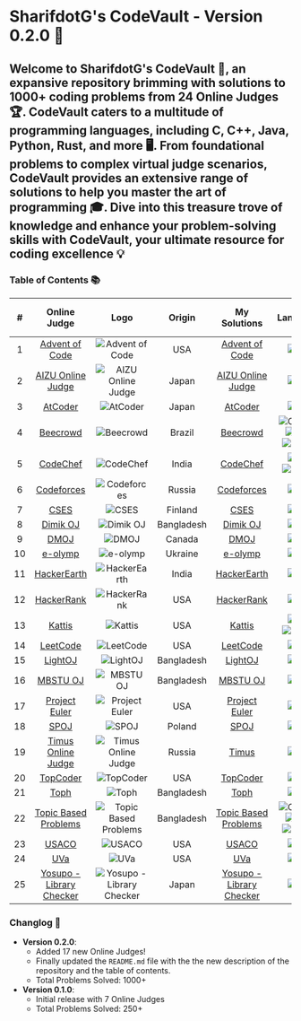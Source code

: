 # SharifdotG's CodeVault - Version 0.2.0 🚀

## Welcome to SharifdotG's CodeVault 🚀, an expansive repository brimming with solutions to 1000+ coding problems from 24 Online Judges 🏆. CodeVault caters to a multitude of programming languages, including C, C++, Java, Python, Rust, and more 🖥️. From foundational problems to complex virtual judge scenarios, CodeVault provides an extensive range of solutions to help you master the art of programming 🎓. Dive into this treasure trove of knowledge and enhance your problem-solving skills with CodeVault, your ultimate resource for coding excellence 💡

### Table of Contents 📚

|  #  |                                                       Online Judge                                                       |                                                                       Logo                                                                        |   Origin   |                        My Solutions                        |                                                                                                                                                                                           Languages                                                                                                                                                                                           | Total Problems Solved |
| :-: | :----------------------------------------------------------------------------------------------------------------------: | :-----------------------------------------------------------------------------------------------------------------------------------------------: | :--------: | :--------------------------------------------------------: | :-------------------------------------------------------------------------------------------------------------------------------------------------------------------------------------------------------------------------------------------------------------------------------------------------------------------------------------------------------------------------------------------: | :-------------------: |
|  1  |                                       [Advent of Code](https://adventofcode.com/)                                        |       ![Advent of Code](https://img.shields.io/badge/Advent%20of%20Code-000000?style=for-the-badge&logo=advent%20of%20code&logoColor=white)       |    USA     |            [Advent of Code](Advent%20of%20Code)            |                                                                                                                                               ![C++](https://img.shields.io/badge/C++-00599C?style=for-the-badge&logo=c%2B%2B&logoColor=white)                                                                                                                                                |           0           |
|  2  |                                  [AIZU Online Judge](https://onlinejudge.u-aizu.ac.jp/)                                  |  ![AIZU Online Judge](https://img.shields.io/badge/AIZU%20Online%20Judge-ffffff?style=for-the-badge&logo=aizu%20online%20judge&logoColor=black)   |   Japan    |         [AIZU Online Judge](AIZU%20Online%20Judge)         |                                                                                                                                               ![C++](https://img.shields.io/badge/C++-00599C?style=for-the-badge&logo=c%2B%2B&logoColor=white)                                                                                                                                                |          42           |
|  3  |                                              [AtCoder](https://atcoder.jp/)                                              |                     ![AtCoder](https://img.shields.io/badge/AtCoder-051B1C?style=for-the-badge&logo=atcoder&logoColor=white)                      |   Japan    |                     [AtCoder](AtCoder)                     |                                                                                                                                               ![C++](https://img.shields.io/badge/C++-00599C?style=for-the-badge&logo=c%2B%2B&logoColor=white)                                                                                                                                                |           0           |
|  4  |                                           [Beecrowd](https://beecrowd.com.br/)                                           |                    ![Beecrowd](https://img.shields.io/badge/Beecrowd-5B21B9?style=for-the-badge&logo=beecrowd&logoColor=white)                    |   Brazil   |                    [Beecrowd](Beecrowd)                    | ![C](https://img.shields.io/badge/C-A8B9CC?style=for-the-badge&logo=c&logoColor=white) ![C++](https://img.shields.io/badge/C++-00599C?style=for-the-badge&logo=c%2B%2B&logoColor=white) ![JAVA](https://img.shields.io/badge/JAVA-007396?style=for-the-badge&logo=java&logoColor=white) ![Python](https://img.shields.io/badge/Python-3776AB?style=for-the-badge&logo=python&logoColor=white) |          183          |
|  5  |                                          [CodeChef](https://www.codechef.com/)                                           |                    ![CodeChef](https://img.shields.io/badge/CodeChef-5B4638?style=for-the-badge&logo=codechef&logoColor=white)                    |   India    |                    [CodeChef](CodeChef)                    |                                                                                            ![C++](https://img.shields.io/badge/C++-00599C?style=for-the-badge&logo=c%2B%2B&logoColor=white) ![Python](https://img.shields.io/badge/Python-3776AB?style=for-the-badge&logo=python&logoColor=white)                                                                                             |          112          |
|  6  |                                          [Codeforces](https://codeforces.com/)                                           |                 ![Codeforces](https://img.shields.io/badge/Codeforces-1F8ACB?style=for-the-badge&logo=codeforces&logoColor=white)                 |   Russia   |                  [Codeforces](Codeforces)                  |                                                                                                                                               ![C++](https://img.shields.io/badge/C++-00599C?style=for-the-badge&logo=c%2B%2B&logoColor=white)                                                                                                                                                |          208          |
|  7  |                                           [CSES](https://cses.fi/problemset/)                                            |                          ![CSES](https://img.shields.io/badge/CSES-F0FF00?style=for-the-badge&logo=cses&logoColor=white)                          |  Finland   |                        [CSES](CSES)                        |                                                                                                                                               ![C++](https://img.shields.io/badge/C++-00599C?style=for-the-badge&logo=c%2B%2B&logoColor=white)                                                                                                                                                |           7           |
|  8  |                                             [Dimik OJ](https://dimikoj.com/)                                             |                          ![Dimik OJ](https://img.shields.io/badge/Dimik%20OJ-13DA41?style=for-the-badge&logoColor=white)                          | Bangladesh |                   [Dimik OJ](Dimik%20OJ)                   |                                                                                                                                               ![C++](https://img.shields.io/badge/C++-00599C?style=for-the-badge&logo=c%2B%2B&logoColor=white)                                                                                                                                                |          15           |
|  9  |                                                 [DMOJ](https://dmoj.ca/)                                                 |                               ![DMOJ](https://img.shields.io/badge/DMOJ-D6D830?style=for-the-badge&logoColor=white)                               |   Canada   |                        [DMOJ](DMOJ)                        |                                                                                                                                               ![C++](https://img.shields.io/badge/C++-00599C?style=for-the-badge&logo=c%2B%2B&logoColor=white)                                                                                                                                                |           4           |
| 10  |                                         [e-olymp](https://basecamp.eolymp.com/)                                          |                           ![e-olymp](https://img.shields.io/badge/e--olymp-21BD7E?style=for-the-badge&logoColor=white)                            |  Ukraine   |                     [e-olymp](e-olymp)                     |                                                                                                                                               ![C++](https://img.shields.io/badge/C++-00599C?style=for-the-badge&logo=c%2B%2B&logoColor=white)                                                                                                                                                |           2           |
| 11  |                                       [HackerEarth](https://www.hackerearth.com/)                                        |               ![HackerEarth](https://img.shields.io/badge/HackerEarth-323754?style=for-the-badge&logo=hackerearth&logoColor=white)                |   India    |                 [HackerEarth](HackerEarth)                 |                                                                                                                                               ![C++](https://img.shields.io/badge/C++-00599C?style=for-the-badge&logo=c%2B%2B&logoColor=white)                                                                                                                                                |           0           |
| 12  |                                        [HackerRank](https://www.hackerrank.com/)                                         |                 ![HackerRank](https://img.shields.io/badge/HackerRank-2EC866?style=for-the-badge&logo=hackerrank&logoColor=white)                 |    USA     |                  [HackerRank](HackerRank)                  |                                                                                                                                               ![C++](https://img.shields.io/badge/C++-00599C?style=for-the-badge&logo=c%2B%2B&logoColor=white)                                                                                                                                                |          17           |
| 13  |                                            [Kattis](https://open.kattis.com/)                                            |                       ![Kattis](https://img.shields.io/badge/Kattis-E78006?style=for-the-badge&logo=kattis&logoColor=white)                       |    USA     |                      [Kattis](Kattis)                      |                                                                                            ![C++](https://img.shields.io/badge/C++-00599C?style=for-the-badge&logo=c%2B%2B&logoColor=white) ![Python](https://img.shields.io/badge/Python-3776AB?style=for-the-badge&logo=python&logoColor=white)                                                                                             |          265          |
| 14  |                                            [LeetCode](https://leetcode.com/)                                             |                    ![LeetCode](https://img.shields.io/badge/LeetCode-FFA116?style=for-the-badge&logo=leetcode&logoColor=white)                    |    USA     |                    [LeetCode](LeetCode)                    |                                                                                                                                               ![C++](https://img.shields.io/badge/C++-00599C?style=for-the-badge&logo=c%2B%2B&logoColor=white)                                                                                                                                                |           1           |
| 15  |                                              [LightOJ](http://lightoj.com/)                                              |                            ![LightOJ](https://img.shields.io/badge/LightOJ-9B00FF?style=for-the-badge&logoColor=white)                            | Bangladesh |                     [LightOJ](LightOJ)                     |                                                                                                                                               ![C++](https://img.shields.io/badge/C++-00599C?style=for-the-badge&logo=c%2B%2B&logoColor=white)                                                                                                                                                |          15           |
| 16  |                                            [MBSTU OJ](http://103.28.121.75/)                                             |                          ![MBSTU OJ](https://img.shields.io/badge/MBSTU%20OJ-848484?style=for-the-badge&logoColor=white)                          | Bangladesh |                   [MBSTU OJ](MBSTU%20OJ)                   |                                                                                                                                               ![C++](https://img.shields.io/badge/C++-00599C?style=for-the-badge&logo=c%2B%2B&logoColor=white)                                                                                                                                                |           4           |
| 17  |                                        [Project Euler](https://projecteuler.net/)                                        |          ![Project Euler](https://img.shields.io/badge/Project%20Euler-F99626?style=for-the-badge&logo=project%20euler&logoColor=white)           |    USA     |              [Project Euler](Project%20Euler)              |                                                                                                                                               ![C++](https://img.shields.io/badge/C++-00599C?style=for-the-badge&logo=c%2B%2B&logoColor=white)                                                                                                                                                |           3           |
| 18  |                                              [SPOJ](https://www.spoj.com/)                                               |                          ![SPOJ](https://img.shields.io/badge/SPOJ-0B67D0?style=for-the-badge&logo=spoj&logoColor=white)                          |   Poland   |                        [SPOJ](SPOJ)                        |                                                                                                                                               ![C++](https://img.shields.io/badge/C++-00599C?style=for-the-badge&logo=c%2B%2B&logoColor=white)                                                                                                                                                |           3           |
| 19  |                                       [Timus Online Judge](https://acm.timus.ru/)                                        | ![Timus Online Judge](https://img.shields.io/badge/Timus%20Online%20Judge-3466F6?style=for-the-badge&logo=timus%20online%20judge&logoColor=white) |   Russia   |              [Timus](Timus%20Online%20Judge)               |                                                                                                                                               ![C++](https://img.shields.io/badge/C++-00599C?style=for-the-badge&logo=c%2B%2B&logoColor=white)                                                                                                                                                |          17           |
| 20  |                                   [TopCoder](https://arena.topcoder.com/#/u/dashboard)                                   |                    ![TopCoder](https://img.shields.io/badge/TopCoder-9FE210?style=for-the-badge&logo=topcoder&logoColor=white)                    |    USA     |                    [TopCoder](TopCoder)                    |                                                                                                                                               ![C++](https://img.shields.io/badge/C++-00599C?style=for-the-badge&logo=c%2B%2B&logoColor=white)                                                                                                                                                |           0           |
| 21  |                                                 [Toph](https://toph.co/)                                                 |                          ![Toph](https://img.shields.io/badge/Toph-FFFFFF?style=for-the-badge&logo=toph&logoColor=white)                          | Bangladesh |                        [Toph](Toph)                        |                                                                                                                                               ![C++](https://img.shields.io/badge/C++-00599C?style=for-the-badge&logo=c%2B%2B&logoColor=white)                                                                                                                                                |          32           |
| 22  | [Topic Based Problems](https://docs.google.com/document/d/17YamB4P5xWlnLGKSzF9l5AhkaTaYb4vCJhbh_S_FrFA/edit?usp=sharing) |             ![Topic Based Problems](https://img.shields.io/badge/Topic%20Based%20Problems-000000?style=for-the-badge&logoColor=white)             | Bangladesh |      [Topic Based Problems](Topic%20Based%20Problems)      | ![C](https://img.shields.io/badge/C-A8B9CC?style=for-the-badge&logo=c&logoColor=white) ![C++](https://img.shields.io/badge/C++-00599C?style=for-the-badge&logo=c%2B%2B&logoColor=white) ![JAVA](https://img.shields.io/badge/JAVA-007396?style=for-the-badge&logo=java&logoColor=white) ![Python](https://img.shields.io/badge/Python-3776AB?style=for-the-badge&logo=python&logoColor=white) |          22           |
| 23  |                                              [USACO](http://www.usaco.org/)                                              |                        ![USACO](https://img.shields.io/badge/USACO-0100A1?style=for-the-badge&logo=usaco&logoColor=white)                         |    USA     |                       [USACO](USACO)                       |                                                                                                                                               ![C++](https://img.shields.io/badge/C++-00599C?style=for-the-badge&logo=c%2B%2B&logoColor=white)                                                                                                                                                |           0           |
| 24  |                                             [UVa](https://onlinejudge.org/)                                              |                           ![UVa](https://img.shields.io/badge/UVa-FF0069?style=for-the-badge&logo=uva&logoColor=white)                            |    USA     |                         [UVa](UVa)                         |                                                                                                                                               ![C++](https://img.shields.io/badge/C++-00599C?style=for-the-badge&logo=c%2B%2B&logoColor=white)                                                                                                                                                |          57           |
| 25  |                                   [Yosupo - Library Checker](https://judge.yosupo.jp/)                                   |        ![Yosupo - Library Checker](https://img.shields.io/badge/Yosupo%20-%20Library%20Checker-4066FF?style=for-the-badge&logoColor=white)        |   Japan    | [Yosupo - Library Checker](Yosupo%20-%20Library%20Checker) |                                                                                                                                               ![C++](https://img.shields.io/badge/C++-00599C?style=for-the-badge&logo=c%2B%2B&logoColor=white)                                                                                                                                                |           3           |

### Changlog 📝

- **Version 0.2.0**:
  - Added 17 new Online Judges!
  - Finally updated the `README.md` file with the the new description of the repository and the table of contents.
  - Total Problems Solved: 1000+
- **Version 0.1.0**:
  - Initial release with 7 Online Judges
  - Total Problems Solved: 250+
